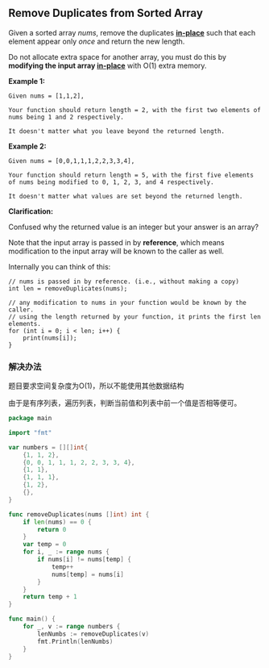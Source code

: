 ## Remove Duplicates from Sorted Array

Given a sorted array *nums*, remove the duplicates [**in-place**](https://en.wikipedia.org/wiki/In-place_algorithm) such that each element appear only *once* and return the new length.

Do not allocate extra space for another array, you must do this by **modifying the input array [in-place](https://en.wikipedia.org/wiki/In-place_algorithm)** with O(1) extra memory.

**Example 1:**

```
Given nums = [1,1,2],

Your function should return length = 2, with the first two elements of nums being 1 and 2 respectively.

It doesn't matter what you leave beyond the returned length.
```

**Example 2:**

```
Given nums = [0,0,1,1,1,2,2,3,3,4],

Your function should return length = 5, with the first five elements of nums being modified to 0, 1, 2, 3, and 4 respectively.

It doesn't matter what values are set beyond the returned length.
```

**Clarification:**

Confused why the returned value is an integer but your answer is an array?

Note that the input array is passed in by **reference**, which means modification to the input array will be known to the caller as well.

Internally you can think of this:

```
// nums is passed in by reference. (i.e., without making a copy)
int len = removeDuplicates(nums);

// any modification to nums in your function would be known by the caller.
// using the length returned by your function, it prints the first len elements.
for (int i = 0; i < len; i++) {
    print(nums[i]);
}
```

### 解决办法

题目要求空间复杂度为O(1)，所以不能使用其他数据结构

由于是有序列表，遍历列表，判断当前值和列表中前一个值是否相等便可。

```go
package main

import "fmt"

var numbers = [][]int{
	{1, 1, 2},
	{0, 0, 1, 1, 1, 2, 2, 3, 3, 4},
	{1, 1},
	{1, 1, 1},
	{1, 2},
	{},
}

func removeDuplicates(nums []int) int {
	if len(nums) == 0 {
		return 0
	}
	var temp = 0
	for i, _ := range nums {
		if nums[i] != nums[temp] {
			temp++
			nums[temp] = nums[i]
		}
	}
	return temp + 1
}

func main() {
	for _, v := range numbers {
		lenNumbs := removeDuplicates(v)
		fmt.Println(lenNumbs)
	}
}
```

